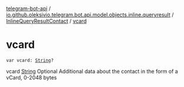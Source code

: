 [telegram-bot-api](../../index.md) / [io.github.oleksivio.telegram.bot.api.model.objects.inline.queryresult](../index.md) / [InlineQueryResultContact](index.md) / [vcard](./vcard.md)

# vcard

`var vcard: `[`String`](https://kotlinlang.org/api/latest/jvm/stdlib/kotlin/-string/index.html)`?`

vcard [String](https://kotlinlang.org/api/latest/jvm/stdlib/kotlin/-string/index.html) Optional Additional data about the contact in the form of a vCard, 0-2048 bytes

